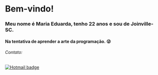 # Bem-vindo!

### Meu nome é Maria Eduarda, tenho 22 anos e sou de Joinville-SC.
#### Na tentativa de aprender a arte da programação. :stuck_out_tongue_winking_eye:


###### _Contato:_
[![Hotmail badge](https://img.shields.io/badge/-Hotmail-0078D4?style=flat-square&logo=microsoft-outlook&logoColor=white&link=mailto:maria_eduardaboldt@hotmail.com)](mailto:maria_eduardaboldt@hotmail.com)

